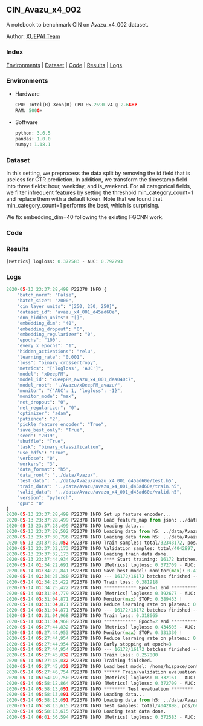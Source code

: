 ## CIN_Avazu_x4_002

A notebook to benchmark CIN on Avazu_x4_002 dataset.

Author: [XUEPAI Team](https://github.com/xue-pai)


### Index
[Environments](#Environments) | [Dataset](#Dataset) | [Code](#Code) | [Results](#Results) | [Logs](#Logs)

### Environments
+ Hardware

  ```python
  CPU: Intel(R) Xeon(R) CPU E5-2690 v4 @ 2.6GHz
  RAM: 500G+
  ```
+ Software

  ```python
  python: 3.6.5
  pandas: 1.0.0
  numpy: 1.18.1
  ```

### Dataset
In this setting, we preprocess the data split by removing the id field that is useless for CTR prediction. In addition, we transform the timestamp field into three fields: hour, weekday, and is_weekend. For all categorical fields, we filter infrequent features by setting the threshold min_category_count=1 and replace them with a default <OOV> token. Note that we found that min_category_count=1 performs the best, which is surprising.

We fix embedding_dim=40 following the existing FGCNN work.
### Code




### Results
```python
[Metrics] logloss: 0.372583 - AUC: 0.792293
```


### Logs
```python
2020-05-13 23:37:28,498 P22378 INFO {
    "batch_norm": "False",
    "batch_size": "2000",
    "cin_layer_units": "[250, 250, 250]",
    "dataset_id": "avazu_x4_001_d45ad60e",
    "dnn_hidden_units": "[]",
    "embedding_dim": "40",
    "embedding_dropout": "0",
    "embedding_regularizer": "0",
    "epochs": "100",
    "every_x_epochs": "1",
    "hidden_activations": "relu",
    "learning_rate": "0.001",
    "loss": "binary_crossentropy",
    "metrics": "['logloss', 'AUC']",
    "model": "xDeepFM",
    "model_id": "xDeepFM_avazu_x4_001_dea040c7",
    "model_root": "./Avazu/xDeepFM_avazu/",
    "monitor": "{'AUC': 1, 'logloss': -1}",
    "monitor_mode": "max",
    "net_dropout": "0",
    "net_regularizer": "0",
    "optimizer": "adam",
    "patience": "2",
    "pickle_feature_encoder": "True",
    "save_best_only": "True",
    "seed": "2019",
    "shuffle": "True",
    "task": "binary_classification",
    "use_hdf5": "True",
    "verbose": "0",
    "workers": "3",
    "data_format": "h5",
    "data_root": "../data/Avazu/",
    "test_data": "../data/Avazu/avazu_x4_001_d45ad60e/test.h5",
    "train_data": "../data/Avazu/avazu_x4_001_d45ad60e/train.h5",
    "valid_data": "../data/Avazu/avazu_x4_001_d45ad60e/valid.h5",
    "version": "pytorch",
    "gpu": "0"
}
2020-05-13 23:37:28,499 P22378 INFO Set up feature encoder...
2020-05-13 23:37:28,499 P22378 INFO Load feature_map from json: ../data/Avazu/avazu_x4_001_d45ad60e/feature_map.json
2020-05-13 23:37:28,499 P22378 INFO Loading data...
2020-05-13 23:37:28,502 P22378 INFO Loading data from h5: ../data/Avazu/avazu_x4_001_d45ad60e/train.h5
2020-05-13 23:37:30,796 P22378 INFO Loading data from h5: ../data/Avazu/avazu_x4_001_d45ad60e/valid.h5
2020-05-13 23:37:32,052 P22378 INFO Train samples: total/32343172, pos/5492052, neg/26851120, ratio/16.98%
2020-05-13 23:37:32,173 P22378 INFO Validation samples: total/4042897, pos/686507, neg/3356390, ratio/16.98%
2020-05-13 23:37:32,173 P22378 INFO Loading train data done.
2020-05-13 23:37:44,934 P22378 INFO **** Start training: 16172 batches/epoch ****
2020-05-14 01:34:22,691 P22378 INFO [Metrics] logloss: 0.372709 - AUC: 0.792041
2020-05-14 01:34:22,841 P22378 INFO Save best model: monitor(max): 0.419332
2020-05-14 01:34:25,380 P22378 INFO --- 16172/16172 batches finished ---
2020-05-14 01:34:25,422 P22378 INFO Train loss: 0.381918
2020-05-14 01:34:25,422 P22378 INFO ************ Epoch=1 end ************
2020-05-14 03:31:04,779 P22378 INFO [Metrics] logloss: 0.392677 - AUC: 0.782110
2020-05-14 03:31:04,871 P22378 INFO Monitor(max) STOP: 0.389433 !
2020-05-14 03:31:04,871 P22378 INFO Reduce learning rate on plateau: 0.000100
2020-05-14 03:31:04,871 P22378 INFO --- 16172/16172 batches finished ---
2020-05-14 03:31:04,968 P22378 INFO Train loss: 0.318665
2020-05-14 03:31:04,968 P22378 INFO ************ Epoch=2 end ************
2020-05-14 05:27:44,832 P22378 INFO [Metrics] logloss: 0.434505 - AUC: 0.765835
2020-05-14 05:27:44,953 P22378 INFO Monitor(max) STOP: 0.331330 !
2020-05-14 05:27:44,954 P22378 INFO Reduce learning rate on plateau: 0.000010
2020-05-14 05:27:44,954 P22378 INFO Early stopping at epoch=3
2020-05-14 05:27:44,954 P22378 INFO --- 16172/16172 batches finished ---
2020-05-14 05:27:45,032 P22378 INFO Train loss: 0.257800
2020-05-14 05:27:45,032 P22378 INFO Training finished.
2020-05-14 05:27:45,032 P22378 INFO Load best model: /home/hispace/container/data/xxx/FuxiCTR/benchmarks/Avazu/xDeepFM_avazu/avazu_x4_001_d45ad60e/xDeepFM_avazu_x4_001_dea040c7_avazu_x4_001_d45ad60e_model.ckpt
2020-05-14 05:27:46,754 P22378 INFO ****** Train/validation evaluation ******
2020-05-14 05:54:49,750 P22378 INFO [Metrics] logloss: 0.332161 - AUC: 0.852738
2020-05-14 05:58:12,864 P22378 INFO [Metrics] logloss: 0.372709 - AUC: 0.792041
2020-05-14 05:58:13,091 P22378 INFO ******** Test evaluation ********
2020-05-14 05:58:13,091 P22378 INFO Loading data...
2020-05-14 05:58:13,091 P22378 INFO Loading data from h5: ../data/Avazu/avazu_x4_001_d45ad60e/test.h5
2020-05-14 05:58:13,615 P22378 INFO Test samples: total/4042898, pos/686507, neg/3356391, ratio/16.98%
2020-05-14 05:58:13,615 P22378 INFO Loading test data done.
2020-05-14 06:01:36,594 P22378 INFO [Metrics] logloss: 0.372583 - AUC: 0.792293


```

